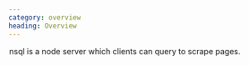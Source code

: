 ```yaml
---
category: overview
heading: Overview
---
```



&#8202;<span class="project-name">nsql</span> is a node server which clients can query 
to scrape pages.